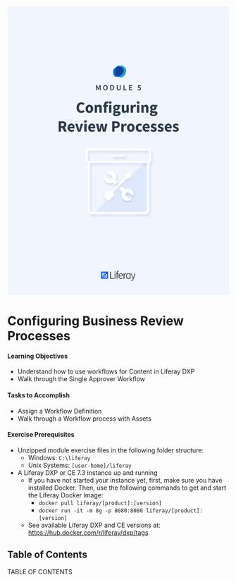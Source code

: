 <img src="images/cover.png" />

<div class="page"></div>

# Configuring Business Review Processes

<div class="ahead">

#### Learning Objectives

* Understand how to use workflows for Content in Liferay DXP
* Walk through the Single Approver Workflow

#### Tasks to Accomplish
* Assign a Workflow Definition
* Walk through a Workflow process with Assets

#### Exercise Prerequisites

* Unzipped module exercise files in the following folder structure:
    * Windows: <code>C:\liferay</code>
    * Unix Systems: <code>[user-home]/liferay</code>
* A Liferay DXP or CE 7.3 instance up and running
   - If you have not started your instance yet, first, make sure you have installed Docker. Then, use the following commands to get and start the Liferay Docker Image: 
        * `docker pull liferay/[product]:[version]`
        * `docker run -it -m 8g -p 8080:8080 liferay/[product]:[version]`
    - See available Liferay DXP and CE versions at: <a href="https://hub.docker.com/r/liferay/dxp/tags">https://hub.docker.com/r/liferay/dxp/tags</a>

</div>

<h2> Table of Contents </h2>

TABLE OF CONTENTS
